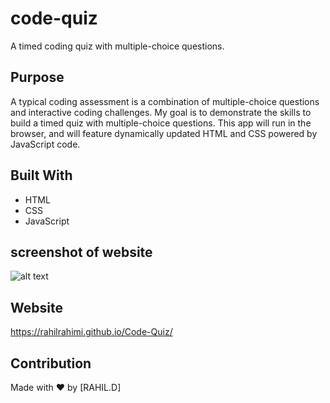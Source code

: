 # code-quiz
A timed coding quiz with multiple-choice questions.  

## Purpose
A typical coding assessment is a combination of multiple-choice questions and interactive coding challenges. My goal is to demonstrate the skills to build a timed quiz with multiple-choice questions. This app will run in the browser, and will feature dynamically updated HTML and CSS powered by JavaScript code.
## Built With
* HTML
* CSS
* JavaScript

## screenshot of website
![alt text](assets/quiz.png)

## Website
https://rahilrahimi.github.io/Code-Quiz/

## Contribution
Made with ❤️ by [RAHIL.D]

